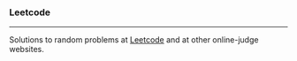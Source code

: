 ### Leetcode
---

Solutions to random problems at [Leetcode](https://leetcode.com) and at other online-judge websites.
